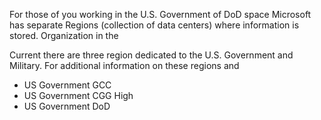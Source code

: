For those of you working in the U.S. Government of DoD space Microsoft has separate Regions (collection of data centers) where information is stored.  Organization in the

Current there are three region dedicated to the U.S. Government and Military. For additional information on these regions and 
 - US Government GCC
 - US Government CGG High
 - US Government DoD

<!--stackedit_data:
eyJoaXN0b3J5IjpbNjMxMTgxOTAxLDg5NjMzMzQ4OV19
-->